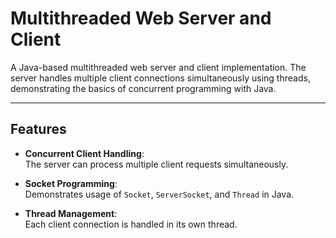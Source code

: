 # Multithreaded Web Server and Client

A Java-based multithreaded web server and client implementation. The server handles multiple client connections simultaneously using threads, demonstrating the basics of concurrent programming with Java.

---

## Features

- **Concurrent Client Handling**:  
  The server can process multiple client requests simultaneously.  

- **Socket Programming**:  
  Demonstrates usage of `Socket`, `ServerSocket`, and `Thread` in Java.  

- **Thread Management**:  
  Each client connection is handled in its own thread.  
